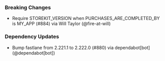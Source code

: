 ### Breaking Changes
* Require STOREKIT_VERSION when PURCHASES_ARE_COMPLETED_BY is MY_APP (#884) via Will Taylor (@fire-at-will)
### Dependency Updates
* Bump fastlane from 2.221.1 to 2.222.0 (#880) via dependabot[bot] (@dependabot[bot])
